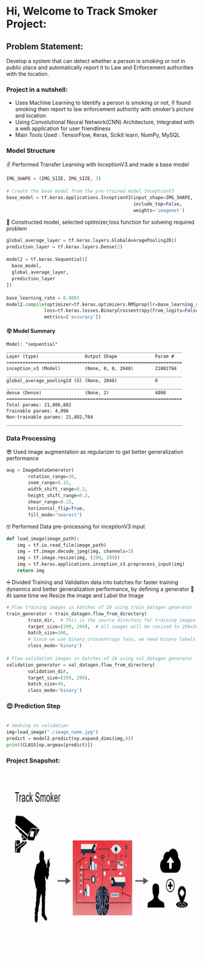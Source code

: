 # Hi, Welcome to Track Smoker Project:

## Problem Statement:
Develop a system that can detect whether a person is smoking or not in public place and automatically report it to Law and Enforcement authorities with the location. 

### Project in a nutshell:
<ul>
<li>
Uses Machine Learning to Identify a person is smoking or not, if found smoking then report to law enforcement authority with smoker’s  picture and location
</li>
<li>
  Using Convolutional Neural Network(CNN) Architecture, Integrated with a web application for user friendliness
</li>
<li>
Main Tools Used : TensorFlow, Keras, Scikit learn, NumPy, MySQL
</li>
</ul>

### Model Structure
✌ Performed Transfer Learning with InceptionV3 and made a base model
```python
IMG_SHAPE = (IMG_SIZE, IMG_SIZE, 3)

# Create the base model from the pre-trained model InceptionV3
base_model = tf.keras.applications.InceptionV3(input_shape=IMG_SHAPE,
                                               include_top=False,
                                               weights='imagenet')
```
🤯 Constructed model, selected optimizer,loss function for solveing required problem
```python
global_average_layer = tf.keras.layers.GlobalAveragePooling2D()
prediction_layer = tf.keras.layers.Dense(2)

model2 = tf.keras.Sequential([
  base_model,
  global_average_layer,
  prediction_layer
])

base_learning_rate = 0.0001
model2.compile(optimizer=tf.keras.optimizers.RMSprop(lr=base_learning_rate),
              loss=tf.keras.losses.BinaryCrossentropy(from_logits=False),
              metrics=['accuracy'])
```
#### 😵 Model Summary
```
Model: "sequential"
_________________________________________________________________
Layer (type)                 Output Shape              Param #   
=================================================================
inception_v3 (Model)         (None, 8, 8, 2048)        21802784  
_________________________________________________________________
global_average_pooling2d (Gl (None, 2048)              0         
_________________________________________________________________
dense (Dense)                (None, 2)                 4098      
=================================================================
Total params: 21,806,882
Trainable params: 4,098
Non-trainable params: 21,802,784
_________________________________________________________________
```

### Data Processing 

😎 Used image augmentation as regularizer to get better generalization performance
```python
aug = ImageDataGenerator(
		rotation_range=30,
		zoom_range=0.15,
		width_shift_range=0.2,
		height_shift_range=0.2,
		shear_range=0.15,
		horizontal_flip=True,
		fill_mode="nearest")
```
🤓 Performed Data pre-processing for inceptionV3 input
```python
def load_image(image_path):
    img = tf.io.read_file(image_path)
    img = tf.image.decode_jpeg(img, channels=3)
    img = tf.image.resize(img, (299, 299))
    img = tf.keras.applications.inception_v3.preprocess_input(img)
    return img
```
➗ Divided Training and Validation data into batches for faster training dynamics and better generalization performance, by defining a generator
🤩 At same time we Resize the image and Label the Image
```python
# Flow training images in batches of 20 using train_datagen generator
train_generator = train_datagen.flow_from_directory(
        train_dir,  # This is the source directory for training images
        target_size=(299, 299),  # All images will be resized to 299x299
        batch_size=100,
        # Since we use binary_crossentropy loss, we need binary labels
        class_mode='binary')

# Flow validation images in batches of 20 using val_datagen generator
validation_generator = val_datagen.flow_from_directory(
        validation_dir,
        target_size=(299, 299),
        batch_size=40,
        class_mode='binary')
```
### 😍 Prediction Step
```python

# Smoking on validation
img=load_image("./image_name.jpg")
predict = model2.predict(np.expand_dims(img,0))
print(CLASS[np.argmax(predict)])
```
### Project Snapshot:
<img src="Architecture.gif" height="500px">
